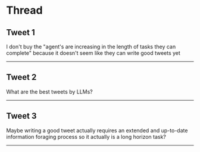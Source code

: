 # Thread

## Tweet 1

I don't buy the "agent's are increasing in the length of tasks they can complete" because it doesn't seem like they can write good tweets yet

---

## Tweet 2

What are the best tweets by LLMs?

---

## Tweet 3

Maybe writing a good tweet actually requires an extended and up-to-date information foraging process so it actually is a long horizon task?

---

